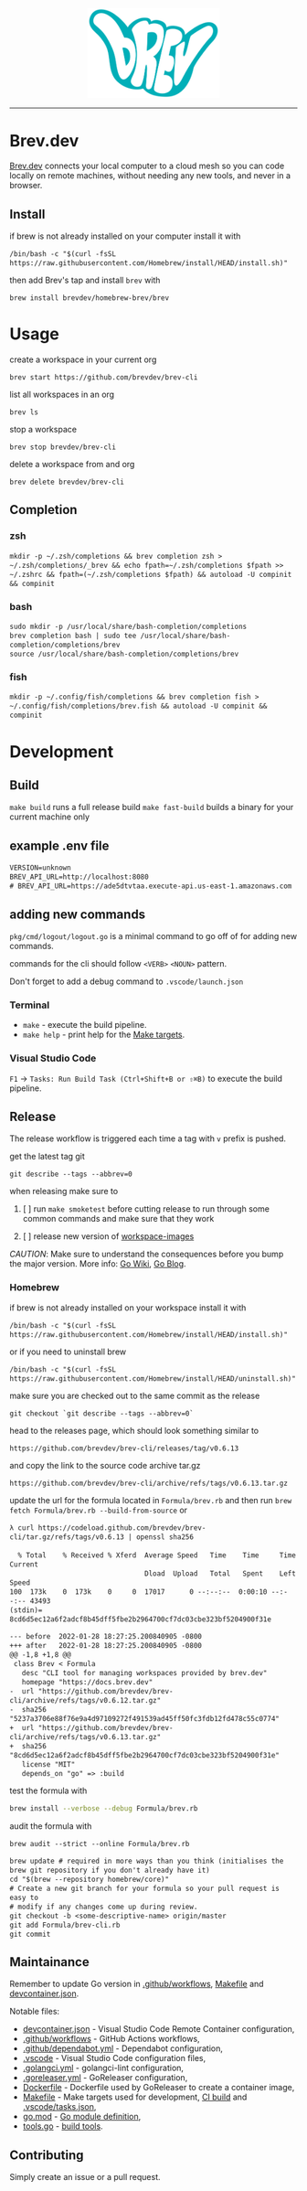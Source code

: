 <p align="center">
<img width="230" src="https://raw.githubusercontent.com/brevdev/assets/main/logo.svg"/>
</p>

---

# Brev.dev

[Brev.dev](https://brev.dev) connects your local computer to a cloud mesh so you can code locally on remote machines, without needing any new tools, and never in a browser.

## Install

if brew is not already installed on your computer install it with
```
/bin/bash -c "$(curl -fsSL https://raw.githubusercontent.com/Homebrew/install/HEAD/install.sh)"
```

then add Brev's tap and install `brev` with

```
brew install brevdev/homebrew-brev/brev
```

# Usage


create a workspace in your current org
```
brev start https://github.com/brevdev/brev-cli
```

list all workspaces in an org
```
brev ls
```

stop a workspace 
```
brev stop brevdev/brev-cli
```

delete a workspace from and org
```
brev delete brevdev/brev-cli
```

## Completion


### zsh


```
mkdir -p ~/.zsh/completions && brev completion zsh > ~/.zsh/completions/_brev && echo fpath=~/.zsh/completions $fpath >> ~/.zshrc && fpath=(~/.zsh/completions $fpath) && autoload -U compinit && compinit
```

### bash

```
sudo mkdir -p /usr/local/share/bash-completion/completions
brev completion bash | sudo tee /usr/local/share/bash-completion/completions/brev
source /usr/local/share/bash-completion/completions/brev
```

### fish

```
mkdir -p ~/.config/fish/completions && brev completion fish > ~/.config/fish/completions/brev.fish && autoload -U compinit && compinit
```

# Development

## Build

`make build` runs a full release build
`make fast-build` builds a binary for your current machine only

## example .env file

```
VERSION=unknown
BREV_API_URL=http://localhost:8080
# BREV_API_URL=https://ade5dtvtaa.execute-api.us-east-1.amazonaws.com
```


## adding new commands

`pkg/cmd/logout/logout.go` is a minimal command to go off of for adding new commands.

commands for the cli should follow `<VERB>` `<NOUN>` pattern.

Don't forget to add a debug command to `.vscode/launch.json`


### Terminal

- `make` - execute the build pipeline.
- `make help` - print help for the [Make targets](Makefile).

### Visual Studio Code

`F1` → `Tasks: Run Build Task (Ctrl+Shift+B or ⇧⌘B)` to execute the build pipeline.

## Release

The release workflow is triggered each time a tag with `v` prefix is pushed.

get the latest tag git

```
git describe --tags --abbrev=0
```

when releasing make sure to

1. [ ] run `make smoketest` before cutting release to run through some common commands and make sure that they work

2. [ ]  release new version of [workspace-images](https://github.com/brevdev/workspace-images)

_CAUTION_: Make sure to understand the consequences before you bump the major version. More info: [Go Wiki](https://github.com/golang/go/wiki/Modules#releasing-modules-v2-or-higher), [Go Blog](https://blog.golang.org/v2-go-modules).

### Homebrew

if brew is not already installed on your workspace install it with
```
/bin/bash -c "$(curl -fsSL https://raw.githubusercontent.com/Homebrew/install/HEAD/install.sh)"
```

or if you need to uninstall brew
```
/bin/bash -c "$(curl -fsSL https://raw.githubusercontent.com/Homebrew/install/HEAD/uninstall.sh)"
```

make sure you are checked out to the same commit as the release

```
git checkout `git describe --tags --abbrev=0`
```

head to the releases page, which should look something similar to
```
https://github.com/brevdev/brev-cli/releases/tag/v0.6.13
```

and copy the link to the source code archive tar.gz

```
https://github.com/brevdev/brev-cli/archive/refs/tags/v0.6.13.tar.gz
```

update the url for the formula  located in `Formula/brev.rb` and then run `brew fetch Formula/brev.rb --build-from-source`
or

```
λ curl https://codeload.github.com/brevdev/brev-cli/tar.gz/refs/tags/v0.6.13 | openssl sha256

  % Total    % Received % Xferd  Average Speed   Time    Time     Time  Current
                                 Dload  Upload   Total   Spent    Left  Speed
100  173k    0  173k    0     0  17017      0 --:--:--  0:00:10 --:--:-- 43493
(stdin)= 8cd6d5ec12a6f2adcf8b45dff5fbe2b2964700cf7dc03cbe323bf5204900f31e

```

```
--- before	2022-01-28 18:27:25.200840905 -0800
+++ after	2022-01-28 18:27:25.200840905 -0800
@@ -1,8 +1,8 @@
 class Brev < Formula
   desc "CLI tool for managing workspaces provided by brev.dev"
   homepage "https://docs.brev.dev"
-  url "https://github.com/brevdev/brev-cli/archive/refs/tags/v0.6.12.tar.gz"
-  sha256 "5237a3706e88f76e9a4d97109272f491539ad45ff50fc3fdb12fd478c55c0774"
+  url "https://github.com/brevdev/brev-cli/archive/refs/tags/v0.6.13.tar.gz"
+  sha256 "8cd6d5ec12a6f2adcf8b45dff5fbe2b2964700cf7dc03cbe323bf5204900f31e"
   license "MIT"
   depends_on "go" => :build

```

test the formula with

```sh
brew install --verbose --debug Formula/brev.rb
```

audit the formula with
```
brew audit --strict --online Formula/brev.rb
```

```
brew update # required in more ways than you think (initialises the brew git repository if you don't already have it)
cd "$(brew --repository homebrew/core)"
# Create a new git branch for your formula so your pull request is easy to
# modify if any changes come up during review.
git checkout -b <some-descriptive-name> origin/master
git add Formula/brev-cli.rb
git commit
```

## Maintainance

Remember to update Go version in [.github/workflows](.github/workflows), [Makefile](Makefile) and [devcontainer.json](.devcontainer/devcontainer.json).

Notable files:

- [devcontainer.json](.devcontainer/devcontainer.json) - Visual Studio Code Remote Container configuration,
- [.github/workflows](.github/workflows) - GitHub Actions workflows,
- [.github/dependabot.yml](.github/dependabot.yml) - Dependabot configuration,
- [.vscode](.vscode) - Visual Studio Code configuration files,
- [.golangci.yml](.golangci.yml) - golangci-lint configuration,
- [.goreleaser.yml](.goreleaser.yml) - GoReleaser configuration,
- [Dockerfile](Dockerfile) - Dockerfile used by GoReleaser to create a container image,
- [Makefile](Makefile) - Make targets used for development, [CI build](.github/workflows) and [.vscode/tasks.json](.vscode/tasks.json),
- [go.mod](go.mod) - [Go module definition](https://github.com/golang/go/wiki/Modules#gomod),
- [tools.go](tools.go) - [build tools](https://github.com/golang/go/wiki/Modules#how-can-i-track-tool-dependencies-for-a-module).

## Contributing

Simply create an issue or a pull request.
